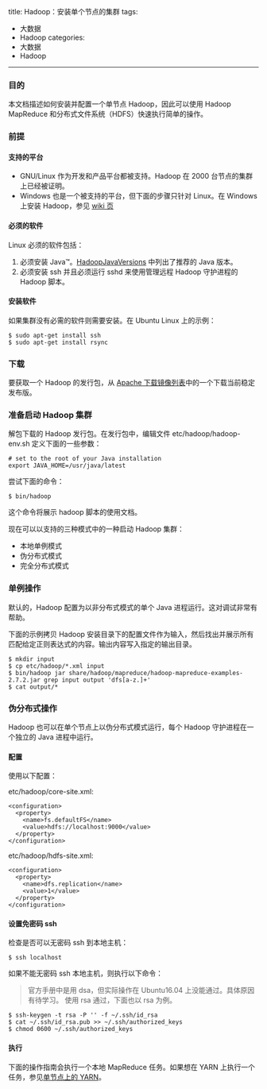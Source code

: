 title: Hadoop：安装单个节点的集群
tags:
- 大数据
- Hadoop
categories:
- 大数据
- Hadoop
---
### 目的

本文档描述如何安装并配置一个单节点 Hadoop，因此可以使用 Hadoop MapReduce 和分布式文件系统（HDFS）快速执行简单的操作。

### 前提

#### 支持的平台

- GNU/Linux 作为开发和产品平台都被支持。Hadoop 在 2000 台节点的集群上已经被证明。
- Windows 也是一个被支持的平台，但下面的步骤只针对 Linux。在 Windows 上安装 Hadoop，参见 [wiki 页](http://wiki.apache.org/hadoop/Hadoop2OnWindows)

#### 必须的软件

Linux 必须的软件包括：

1. 必须安装 Java™。[HadoopJavaVersions](http://wiki.apache.org/hadoop/HadoopJavaVersions) 中列出了推荐的 Java 版本。
2. 必须安装 ssh 并且必须运行 sshd 来使用管理远程 Hadoop 守护进程的 Hadoop 脚本。

#### 安装软件

如果集群没有必需的软件则需要安装。在 Ubuntu Linux 上的示例：

    $ sudo apt-get install ssh
    $ sudo apt-get install rsync

### 下载

要获取一个 Hadoop 的发行包，从 [Apache 下载镜像列表](http://www.apache.org/dyn/closer.cgi/hadoop/common/)中的一个下载当前稳定发布版。

### 准备启动 Hadoop 集群

解包下载的 Hadoop 发行包。在发行包中，编辑文件 etc/hadoop/hadoop-env.sh 定义下面的一些参数：

    # set to the root of your Java installation
    export JAVA_HOME=/usr/java/latest

尝试下面的命令：

    $ bin/hadoop

这个命令将展示 hadoop 脚本的使用文档。

现在可以以支持的三种模式中的一种启动 Hadoop 集群：

- 本地单例模式
- 伪分布式模式
- 完全分布式模式

### 单例操作

默认的，Hadoop 配置为以非分布式模式的单个 Java 进程运行。这对调试非常有帮助。

下面的示例拷贝 Hadoop 安装目录下的配置文件作为输入，然后找出并展示所有匹配给定正则表达式的内容。输出内容写入指定的输出目录。

    $ mkdir input
    $ cp etc/hadoop/*.xml input
    $ bin/hadoop jar share/hadoop/mapreduce/hadoop-mapreduce-examples-2.7.2.jar grep input output 'dfs[a-z.]+'
    $ cat output/*

### 伪分布式操作

Hadoop 也可以在单个节点上以伪分布式模式运行，每个 Hadoop 守护进程在一个独立的 Java 进程中运行。

#### 配置

使用以下配置：

etc/hadoop/core-site.xml:

    <configuration>
      <property>
        <name>fs.defaultFS</name>
        <value>hdfs://localhost:9000</value>
      </property>
    </configuration>

etc/hadoop/hdfs-site.xml:

    <configuration>
      <property>
        <name>dfs.replication</name>
        <value>1</value>
      </property>
    </configuration>

#### 设置免密码 ssh

检查是否可以无密码 ssh 到本地主机：

    $ ssh localhost

如果不能无密码 ssh 本地主机，则执行以下命令：

> 官方手册中是用 dsa，但实际操作在 Ubuntu16.04 上没能通过。具体原因有待学习。
> 使用 rsa 通过，下面也以 rsa 为例。

    $ ssh-keygen -t rsa -P '' -f ~/.ssh/id_rsa
    $ cat ~/.ssh/id_rsa.pub >> ~/.ssh/authorized_keys
    $ chmod 0600 ~/.ssh/authorized_keys

#### 执行

下面的操作指南会执行一个本地 MapReduce 任务。如果想在 YARN 上执行一个任务，参见[单节点上的 YARN](http://hadoop.apache.org/docs/current/hadoop-project-dist/hadoop-common/SingleCluster.html#YARN_on_Single_Node)。
